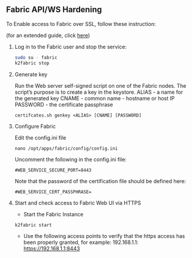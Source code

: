 ## Fabric API/WS Hardening

To Enable access to Fabric over SSL, follow these instruction:

(for an extended guide, click [here](https://support.k2view.com/Academy/articles/99_fabric_infras/devops/03_fabric_api_and_ui_hardening.html)) 

1. Log in to the Fabric user and stop the service:
	```bash
	sudo su - fabric
	k2fabric stop
	```
2. Generate key

	Run the Web server self-signed script on one of the Fabric nodes. The script’s purpose is to create a key in the keystore.
	ALIAS - a name for the generated key
	CNAME - common name - hostname or host IP
	PASSWORD - the certificate passphrase
	
	```
	certifcates.sh genkey <ALIAS> [CNAME] [PASSWORD]
	```
3. Configure Fabric

	Edit the config.ini file
	```
	nano /opt/apps/fabric/config/config.ini
	```
	Uncomment the following in the config.ini file:
	```
	#WEB_SERVICE_SECURE_PORT=8443
	```
	Note that the password of the certification file should be defined here:
	```
	#WEB_SERVICE_CERT_PASSPHRASE=
	```
4. Start and check access to Fabric Web UI via HTTPS

	* Start the Fabric Instance
	```
	k2fabric start	
	```
	* Use the following access points to verify that the https access has been properly granted, for example: 192.168.1.1:
		https://192.168.1.1:8443
